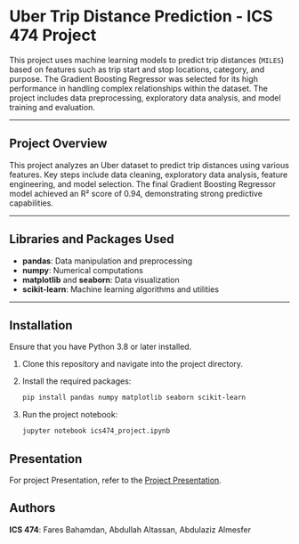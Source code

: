 # Uber Trip Distance Prediction - ICS 474 Project  

This project uses machine learning models to predict trip distances (`MILES`) based on features such as trip start and stop locations, category, and purpose. The Gradient Boosting Regressor was selected for its high performance in handling complex relationships within the dataset. The project includes data preprocessing, exploratory data analysis, and model training and evaluation.  

---

## Project Overview  
This project analyzes an Uber dataset to predict trip distances using various features. Key steps include data cleaning, exploratory data analysis, feature engineering, and model selection. The final Gradient Boosting Regressor model achieved an R² score of 0.94, demonstrating strong predictive capabilities.  

---

## Libraries and Packages Used  
- **pandas**: Data manipulation and preprocessing  
- **numpy**: Numerical computations  
- **matplotlib** and **seaborn**: Data visualization  
- **scikit-learn**: Machine learning algorithms and utilities  

---

## Installation  
Ensure that you have Python 3.8 or later installed.  

1. Clone this repository and navigate into the project directory.  

2. Install the required packages:  
   ```bash  
   pip install pandas numpy matplotlib seaborn scikit-learn 
   ```
3. Run the project notebook:
    ```bash
    jupyter notebook ics474_project.ipynb
    ```

## Presentation

For project Presentation, refer to the [Project Presentation](./ICS-474-Project-Uber-Data-Analysis.pptx).

## Authors  
**ICS 474**: Fares Bahamdan, Abdullah Altassan, Abdulaziz Almesfer

  
 
